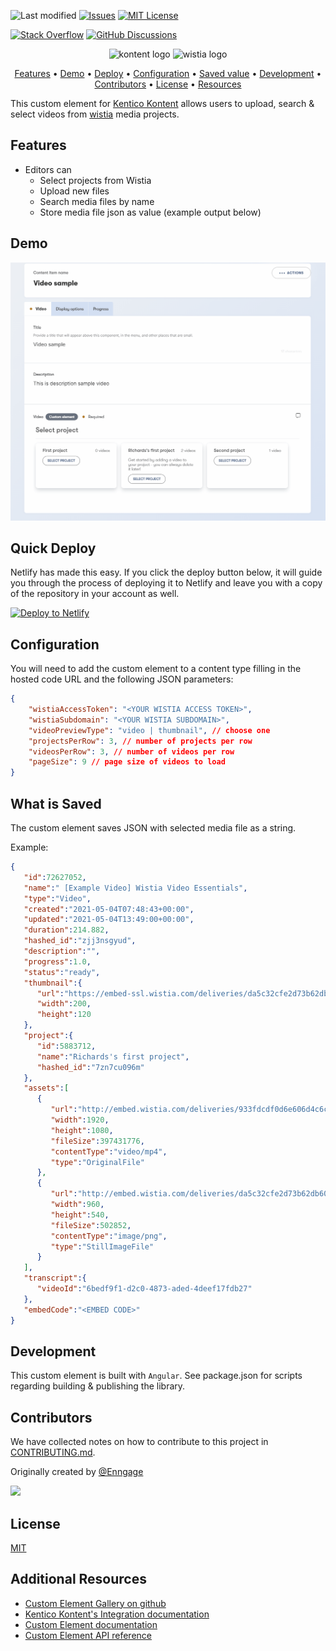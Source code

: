 ![Last modified][last-commit]
[![Issues][issues-shield]][issues-url]
[![MIT License][license-shield]][license-url]

[![Stack Overflow][stack-shield]](https://stackoverflow.com/tags/kentico-kontent)
[![GitHub Discussions][discussion-shield]](https://github.com/Kentico/Home/discussions)

<p align="center">
<image src="docs/kontent.webp" alt="kontent logo" width="150" />
<image src="docs/wistia.png" 
alt="wistia logo" width="300">
</p>

<p align="center">
  <a href="#features">Features</a> •
  <a href="#demo">Demo</a> •
  <a href="#quick-deploy">Deploy</a> •
  <a href="#configuration">Configuration</a> •
  <a href="#what-is-saved">Saved value</a> •
  <a href="#development">Development</a> •
  <a href="#contributors">Contributors</a> •
  <a href="#license">License</a> •
  <a href="#additional-resources">Resources</a>
</p>

This custom element for [Kentico Kontent](https://kontent.ai) allows users to upload, search & select videos from [wistia](https://www.wistia.com) media projects.

## Features

-   Editors can
    -   Select projects from Wistia
    -   Upload new files
    -   Search media files by name
    -   Store media file json as value (example output below)

## Demo

![Demo Animation][product-demo]

## Quick Deploy

Netlify has made this easy. If you click the deploy button below, it will guide you through the process of deploying it to Netlify and leave you with a copy of the repository in your account as well.

[![Deploy to Netlify](https://www.netlify.com/img/deploy/button.svg)](https://app.netlify.com/start/deploy?repository=https://github.com/Enngage/kontent-custom-element-wistia)

## Configuration

You will need to add the custom element to a content type filling in the hosted code URL and the following JSON parameters:

```json
{
    "wistiaAccessToken": "<YOUR WISTIA ACCESS TOKEN>",
    "wistiaSubdomain": "<YOUR WISTIA SUBDOMAIN>",
    "videoPreviewType": "video | thumbnail", // choose one
    "projectsPerRow": 3, // number of projects per row
    "videosPerRow": 3, // number of videos per row
    "pageSize": 9 // page size of videos to load
}
```

## What is Saved

The custom element saves JSON with selected media file as a string.

Example: 

```json
{
   "id":72627052,
   "name":" [Example Video] Wistia Video Essentials",
   "type":"Video",
   "created":"2021-05-04T07:48:43+00:00",
   "updated":"2021-05-04T13:49:00+00:00",
   "duration":214.882,
   "hashed_id":"zjj3nsgyud",
   "description":"",
   "progress":1.0,
   "status":"ready",
   "thumbnail":{
      "url":"https://embed-ssl.wistia.com/deliveries/da5c32cfe2d73b62db603d73cd54164e.jpg?image_crop_resized=200x120",
      "width":200,
      "height":120
   },
   "project":{
      "id":5883712,
      "name":"Richards's first project",
      "hashed_id":"7zn7cu096m"
   },
   "assets":[
      {
         "url":"http://embed.wistia.com/deliveries/933fdcdf0d6e606d4c6cf5d8704e7ad9.bin",
         "width":1920,
         "height":1080,
         "fileSize":397431776,
         "contentType":"video/mp4",
         "type":"OriginalFile"
      },
      {
         "url":"http://embed.wistia.com/deliveries/da5c32cfe2d73b62db603d73cd54164e.bin",
         "width":960,
         "height":540,
         "fileSize":502852,
         "contentType":"image/png",
         "type":"StillImageFile"
      }
   ],
   "transcript":{
      "videoId":"6bedf9f1-d2c0-4873-aded-4deef17fdb27"
   },
   "embedCode":"<EMBED CODE>"
}

```

## Development

This custom element is built with `Angular`. See package.json for scripts regarding building & publishing the library.

## Contributors

We have collected notes on how to contribute to this project in [CONTRIBUTING.md](CONTRIBUTING.md).

Originally created by [@Enngage](https://github.com/Enngage)

<a href="https://github.com/Enngage/kontent-custom-element-wistia/graphs/contributors">
  <img src="https://contrib.rocks/image?repo=Enngage/kontent-custom-element-wistia" />
</a>

## License

[MIT](https://tldrlegal.com/license/mit-license)

## Additional Resources

-   [Custom Element Gallery on github](https://kentico.github.io/kontent-custom-element-samples/gallery/)
-   [Kentico Kontent's Integration documentation](https://docs.kontent.ai/tutorials/develop-apps/integrate/integrations-overview)
-   [Custom Element documentation](https://docs.kontent.ai/tutorials/develop-apps/integrate/content-editing-extensions)
-   [Custom Element API reference](https://docs.kontent.ai/reference/custom-elements-js-api)

[last-commit]: https://img.shields.io/github/last-commit/Enngage/kontent-custom-element-wistia?style=for-the-badge
[contributors-shield]: https://img.shields.io/github/contributors/Enngage/kontent-custom-element-wistia.svg?style=for-the-badge
[contributors-url]: https://github.com/Enngage/kontent-custom-element-wistia/graphs/contributors
[forks-shield]: https://img.shields.io/github/forks/Enngage/kontent-custom-element-wistia.svg?style=for-the-badge
[forks-url]: https://github.com/Enngage/kontent-custom-element-wistia/network/members
[stars-shield]: https://img.shields.io/github/stars/Enngage/kontent-custom-element-wistia.svg?style=for-the-badge
[stars-url]: https://github.com/Enngage/kontent-custom-element-wistia/stargazers
[issues-shield]: https://img.shields.io/github/issues/Enngage/kontent-custom-element-wistia.svg?style=for-the-badge
[issues-url]: https://github.com/Enngage/kontent-custom-element-wistia/issues
[license-shield]: https://img.shields.io/github/license/Enngage/kontent-custom-element-wistia.svg?style=for-the-badge
[license-url]: https://github.com/Enngage/kontent-custom-element-wistia/blob/master/LICENSE
[core-shield]: https://img.shields.io/static/v1?label=&message=core%20integration&style=for-the-badge&color=FF5733
[gallery-shield]: https://img.shields.io/static/v1?label=&message=extension%20gallery&style=for-the-badge&color=51bce0
[stack-shield]: https://img.shields.io/badge/Stack%20Overflow-ASK%20NOW-FE7A16.svg?logo=stackoverflow&logoColor=white&style=for-the-badge
[discussion-shield]: https://img.shields.io/badge/GitHub-Discussions-FE7A16.svg?logo=github&style=for-the-badge
[product-demo]: docs/demo.gif?raw=true

